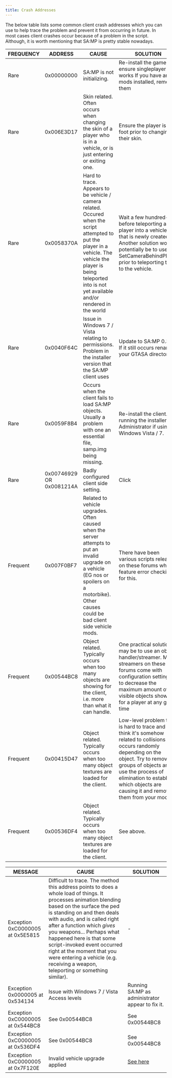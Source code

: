 ```yaml
---
title: Crash Addresses
---
```


The below table lists some common client crash addresses which you can use to help trace the problem and prevent it from occurring in future. In most cases client crashes occur because of a problem in the script. Although, it is worth mentioning that SA:MP is pretty stable nowadays.

| FREQUENCY | ADDRESS                  | CAUSE                                                                                                                                                                                                                      | SOLUTION                                                                                                                                                                                                                                                                             |
| --------- | ------------------------ | -------------------------------------------------------------------------------------------------------------------------------------------------------------------------------------------------------------------------- | ------------------------------------------------------------------------------------------------------------------------------------------------------------------------------------------------------------------------------------------------------------------------------------ |
| Rare      | 0x00000000               | SA:MP is not initializing.                                                                                                                                                                                                 | Re-install the game, ensure singleplayer works If you have any mods installed, remove them                                                                                                                                                                                           |
| Rare      | 0x006E3D17               | Skin related. Often occurs when changing the skin of a player who is in a vehicle, or is just entering or exiting one.                                                                                                     | Ensure the player is on foot prior to changing their skin.                                                                                                                                                                                                                           |
| Rare      | 0x0058370A               | Hard to trace. Appears to be vehicle / camera related. Occured when the script attempted to put the player in a vehicle. The vehicle the player is being teleported into is not yet available and/or rendered in the world | Wait a few hundred-ms before teleporting a player into a vehicle that is newly created. Another solution would potentially be to use SetCameraBehindPlayer prior to teleporting them to the vehicle.                                                                                 |
| Rare      | 0x0040F64C               | Issue in Windows 7 / Vista relating to permissions. Problem in the installer version that the SA:MP client uses                                                                                                            | Update to SA:MP 0.3d. If it still occurs rename your GTASA directory.                                                                                                                                                                                                                |
| Rare      | 0x0059F8B4               | Occurs when the client fails to load SA:MP objects. Usually a problem with one an essential file, samp.img being missing.                                                                                                  | Re-install the client. Try running the installer as Administrator if using Windows Vista / 7.                                                                                                                                                                                        |
| Rare      | 0x00746929 OR 0x0081214A | Badly configured client side setting.                                                                                                                                                                                      | Click                                                                                                                                                                                                                                                                                |
| Frequent  | 0x007F0BF7               | Related to vehicle upgrades. Often caused when the server attempts to put an invalid upgrade on a vehicle (EG nos or spoilers on a motorbike). Other causes could be bad client side vehicle mods.                         | There have been various scripts released on these forums which feature error checking for this.                                                                                                                                                                                      |
| Frequent  | 0x00544BC8               | Object related. Typically occurs when too many objects are showing for the client, i.e. more than what it can handle.                                                                                                      | One practical solution may be to use an object handler/streamer. Many streamers on these forums come with configuration settings to decrease the maximum amount of visible objects showing for a player at any given time                                                            |
| Frequent  | 0x00415D47               | Object related. Typically occurs when too many object textures are loaded for the client.                                                                                                                                  | Low-level problem that is hard to trace and fix. I think it's somehow related to collisions It occurs randomly depending on the object. Try to remove groups of objects and use the process of elimination to establish which objects are causing it and remove them from your mode. |
| Frequent  | 0x00536DF4               | Object related. Typically occurs when too many object textures are loaded for the client.                                                                                                                                  | See above.                                                                                                                                                                                                                                                                           |

| MESSAGE                          | CAUSE                                                                                                                                                                                                                                                                                                                                                                                                                                               | SOLUTION                                         |
| -------------------------------- | --------------------------------------------------------------------------------------------------------------------------------------------------------------------------------------------------------------------------------------------------------------------------------------------------------------------------------------------------------------------------------------------------------------------------------------------------- | ------------------------------------------------ |
| Exception 0xC0000005 at 0x5E5815 | Difficult to trace. The method this address points to does a whole load of things. It processes animation blending based on the surface the ped is standing on and then deals with audio, and is called right after a function which _gives_ you weapons... Perhaps what happened here is that some script-invoked event occurred right at the moment that you were entering a vehicle (e.g. receiving a weapon, teleporting or something similar). | -                                                |
| Exception 0x0000005 at 0x534134  | Issue with Windows 7 / Vista Access levels                                                                                                                                                                                                                                                                                                                                                                                                          | Running SA:MP as administrator appear to fix it. |
| Exception 0xC0000005 at 0x544BC8 | See 0x00544BC8                                                                                                                                                                                                                                                                                                                                                                                                                                      | See 0x00544BC8                                   |
| Exception 0xC0000005 at 0x536DF4 | See 0x00544BC8                                                                                                                                                                                                                                                                                                                                                                                                                                      | See 0x00544BC8                                   |
| Exception 0xC0000005 at 0x7F120E | Invalid vehicle upgrade applied                                                                                                                                                                                                                                                                                                                                                                                                                     | [See here](CommonIssues)                         |
